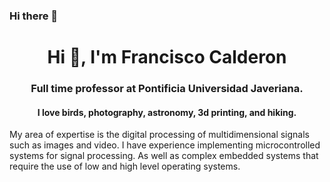 ### Hi there 👋

<!--
**smorap/smorap** is a ✨ _special_ ✨ repository because its `README.md` (this file) appears on your GitHub profile.

Here are some ideas to get you started:

- 🔭 I’m currently working on ...
- 🌱 I’m currently learning ...
- 👯 I’m looking to collaborate on ...
- 🤔 I’m looking for help with ...
- 💬 Ask me about ...
- 📫 How to reach me: ...
- 😄 Pronouns: ...
- ⚡ Fun fact: ...
-->

<h1 align="center">Hi 👋, I'm Francisco Calderon</h1>

<h3 align="center">Full time professor at Pontificia Universidad Javeriana. </h3>

<h4 align="center">I love birds, photography, astronomy, 3d printing, and hiking.</h4>

My area of expertise is the digital processing of multidimensional signals such as images and video. I have experience implementing microcontrolled systems for signal processing. As well as complex embedded systems that require the use of low and high level operating systems.
